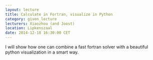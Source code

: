 ```yaml
---
layout: lecture
title: Calculate in Fortran, visualize in Python
category: given_lecture
lecturers: Xiaozhou (and Joost)
location: Lipkenszaal
date: 2014-12-18 16:30:00 CET
---
```


I will show how one can combine a fast fortran solver with a beautiful python visualization in a smart way.
